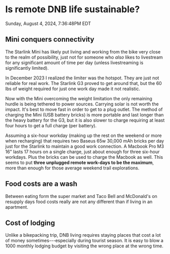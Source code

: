 # Is remote DNB life sustainable?

Sunday, August 4, 2024, 7:36:48PM EDT

## Mini conquers connectivity

The Starlink Mini has likely put living and working from the bike very close to the realm of possibility, just not for someone who *also* likes to livestream for any significant amount of time per day (unless livestreaming is significantly limited).

In December 2023 I realized the limiter was the hotspot. They are just not reliable for real work. The Starlink G3 proved to get around that, but the 60 lbs of weight required for just one work day made it not realistic.

Now with the Mini overcoming the weight limitation the only remaining hurdle is being tethered to power sources. Carrying solar is not worth the impact. It's best to move fast in order to get to a plug outlet. The method of charging the Mini (USB battery bricks) is more portable and last longer than the heavy battery for the G3, but it is also slower to charge requiring at least four hours to get a full charge (per battery).

Assuming a six-hour workday (making up the rest on the weekend or more when recharging) that requires two Baseus 65w 30,000 mAh bricks per day just for the Starlink to maintain a good work connection. A Macbook Pro M3 16" lasts 17 hours on a single charge, just about enough for three six-hour workdays. Plus the bricks can be used to charge the Macbook as well. This seems to put **three unplugged remote work-days to be the maximum**, more than enough for those average weekend trail explorations.

## Food costs are a wash

Between eating form the super market and Taco Bell and McDonald's on resupply days food costs really are not any different than if living in an apartment.

## Cost of lodging

Unlike a bikepacking trip, DNB living requires staying places that cost a lot of money sometimes---especially during tourist season. It is easy to blow a 1000 monthly lodging budget by visiting the wrong place at the wrong time.

